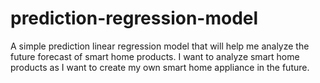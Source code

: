 # prediction-regression-model
A simple prediction linear regression model that will help me analyze the future forecast of smart home products. I want to analyze smart home products as I want to create my own smart home appliance in the future.
